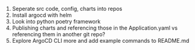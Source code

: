 1. Seperate src code, config, charts into repos
2. Install argocd with helm
3. Look into python poetry framework
4. Publishing charts and referencing those in the Application.yaml vs referencing them in another git repo?
5. Explore ArgoCD CLI more and add example commands to README.md